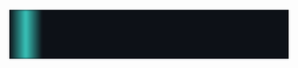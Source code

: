 <p align="center">
  <img src="typing-wall.svg" alt="Holographic animation of the name TALIBI">
</p>
